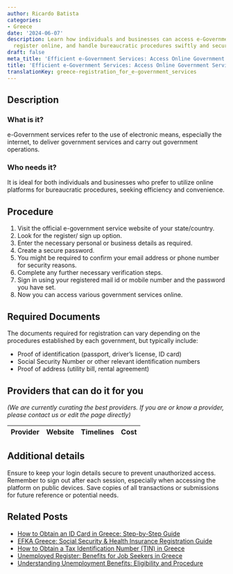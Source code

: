 ```yaml
---
author: Ricardo Batista
categories:
- Greece
date: '2024-06-07'
description: Learn how individuals and businesses can access e-Government services,
  register online, and handle bureaucratic procedures swiftly and securely.
draft: false
meta_title: 'Efficient e-Government Services: Access Online Government Services'
title: 'Efficient e-Government Services: Access Online Government Services'
translationKey: greece-registration_for_e-government_services
---
```


## Description
### What is it?
e-Government services refer to the use of electronic means, especially the internet, to deliver government services and carry out government operations. 

### Who needs it?
It is ideal for both individuals and businesses who prefer to utilize online platforms for bureaucratic procedures, seeking efficiency and convenience. 

## Procedure
1. Visit the official e-government service website of your state/country.
2. Look for the register/ sign up option.
3. Enter the necessary personal or business details as required.
4. Create a secure password.
5. You might be required to confirm your email address or phone number for security reasons.
6. Complete any further necessary verification steps.
7. Sign in using your registered mail id or mobile number and the password you have set.
8. Now you can access various government services online.

## Required Documents
The documents required for registration can vary depending on the procedures established by each government, but typically include:
- Proof of identification (passport, driver’s license, ID card) 
- Social Security Number or other relevant identification numbers
- Proof of address (utility bill, rental agreement)

## Providers that can do it for you

_(We are currently curating the best providers. If you are or know a provider, please contact us or edit the page directly)_

| Provider        |     Website     |     Timelines    |       Cost      |
| :-------------: | :-------------: |  :-------------: | :-------------: |

## Additional details
Ensure to keep your login details secure to prevent unauthorized access. Remember to sign out after each session, especially when accessing the platform on public devices. Save copies of all transactions or submissions for future reference or potential needs.


## Related Posts

- [How to Obtain an ID Card in Greece: Step-by-Step Guide](https://tramitit.com/guides/greece/application_for_id_issuance/)
- [EFKA Greece: Social Security & Health Insurance Registration Guide](https://tramitit.com/guides/greece/application_for_efka_(social_insurance_fund)/)
- [How to Obtain a Tax Identification Number (TIN) in Greece](https://tramitit.com/guides/greece/application_for_tax_identification_number_(tin)/)
- [Unemployed Register: Benefits for Job Seekers in Greece](https://tramitit.com/guides/greece/registration_in_the_unemployed_register/)
- [Understanding Unemployment Benefits: Eligibility and Procedure](https://tramitit.com/guides/greece/application_for_unemployment_benefit/)